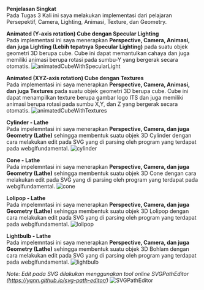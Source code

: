 **Penjelasan Singkat**  
Pada Tugas 3 Kali ini saya melakukan implementasi dari pelajaran Persepektif, Camera, Lighting, Animasi, Texture, dan Geometry.

**Animated (Y-axis rotation) Cube dengan Specular Lighting**  
Pada implementasi ini saya menerapkan **Perspective, Camera, Animasi, dan juga Lighting (Lebih tepatnya Specular Lighting)** pada suatu objek geometri 3D berupa cube. Cube ini dapat memantulkan cahaya dan juga memiliki animasi berupa rotasi pada sumbu-Y yang bergerak secara otomatis.
![animatedCubeWithSpecularLight](https://github.com/user-attachments/assets/c1faabd8-7145-4531-a93d-06ebc9dfeeaf)

**Animated (XYZ-axis rotation) Cube dengan Textures**  
Pada implementasi ini saya menerapkan **Perspective, Camera, Animasi, dan juga Textures** pada suatu objek geometri 3D berupa cube. Cube ini dapat menampilkan texture berupa gambar logo ITS dan juga memiliki animasi berupa rotasi pada sumbu X,Y, dan Z yang bergerak secara otomatis.
![animatedCubeWithTextures](https://github.com/user-attachments/assets/9fd012a4-cae8-4a29-aa80-ee6efd8a6a33)

**Cylinder - Lathe**  
Pada impelemntasi ini saya menerapkan **Perspective, Camera, dan juga Geometry (Lathe)** sehingga membentuk suatu objek 3D Cylinder dengan cara melakukan edit pada SVG yang di parsing oleh program yang terdapat pada webglfundamental.
![cylinder](https://github.com/user-attachments/assets/82e03c78-3ceb-4b1f-8d05-3edc99ebbec3)

**Cone - Lathe**  
Pada impelemntasi ini saya menerapkan **Perspective, Camera, dan juga Geometry (Lathe)** sehingga membentuk suatu objek 3D Cone dengan cara melakukan edit pada SVG yang di parsing oleh program yang terdapat pada webglfundamental. 
![cone](https://github.com/user-attachments/assets/0a1f1464-b426-4a2c-9508-7367e891aa6c)

**Lolipop - Lathe**  
Pada impelemntasi ini saya menerapkan **Perspective, Camera, dan juga Geometry (Lathe)** sehingga membentuk suatu objek 3D Lolipop dengan cara melakukan edit pada SVG yang di parsing oleh program yang terdapat pada webglfundamental.
![lolipop](https://github.com/user-attachments/assets/d4c329b0-c57e-4925-8c6a-618dec6c649f)

**Lightbulb - Lathe**  
Pada impelemntasi ini saya menerapkan **Perspective, Camera, dan juga Geometry (Lathe)** sehingga membentuk suatu objek 3D Bohlam dengan cara melakukan edit pada SVG yang di parsing oleh program yang terdapat pada webglfundamental.
![lightbulb](https://github.com/user-attachments/assets/71fd1d4d-e146-4cb6-93a5-857e069c49d8)

*Note: Edit pada SVG dilakukan menggunakan tool online SVGPathEditor (https://yqnn.github.io/svg-path-editor/)*
![SVGPathEditor](https://github.com/user-attachments/assets/0eabf99f-6a04-4139-83f1-71864caa16d8)

